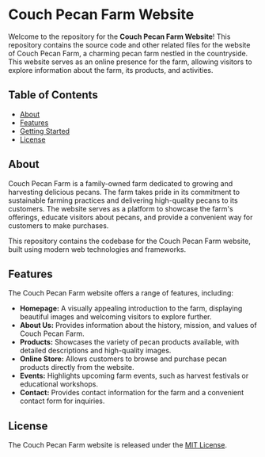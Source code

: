 # Couch Pecan Farm Website

Welcome to the repository for the **Couch Pecan Farm Website**! This repository contains the source code and other related files for the website of Couch Pecan Farm, a charming pecan farm nestled in the countryside. This website serves as an online presence for the farm, allowing visitors to explore information about the farm, its products, and activities.

## Table of Contents

- [About](#about)
- [Features](#features)
- [Getting Started](#getting-started)
- [License](#license)

## About

Couch Pecan Farm is a family-owned farm dedicated to growing and harvesting delicious pecans. The farm takes pride in its commitment to sustainable farming practices and delivering high-quality pecans to its customers. The website serves as a platform to showcase the farm's offerings, educate visitors about pecans, and provide a convenient way for customers to make purchases.

This repository contains the codebase for the Couch Pecan Farm website, built using modern web technologies and frameworks.

## Features

The Couch Pecan Farm website offers a range of features, including:

- **Homepage:** A visually appealing introduction to the farm, displaying beautiful images and welcoming visitors to explore further.
- **About Us:** Provides information about the history, mission, and values of Couch Pecan Farm.
- **Products:** Showcases the variety of pecan products available, with detailed descriptions and high-quality images.
- **Online Store:** Allows customers to browse and purchase pecan products directly from the website.
- **Events:** Highlights upcoming farm events, such as harvest festivals or educational workshops.
- **Contact:** Provides contact information for the farm and a convenient contact form for inquiries.

## License

The Couch Pecan Farm website is released under the [MIT License](LICENSE).
